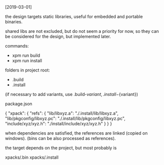 
[2019-03-01]

the design targets static libraries, useful for embedded and portable binaries.

shared libs are not excluded, but do not seem a priority for now, so they can 
be considered for the design, but implemented later.

commands:

- xpm run build
- xpm run install

folders in project root:

- .build
- .install

(if necessary to add variants, use .build-${variant}, .install-${variant})

package.json

{
  "xpack": {
    "refs": {
      "lib/libxyz.a": "./.install/lib/libxyz.a",
      "lib/pkgconfig/libxyz.pc": "./.install/lib/pkgconfig/libxyz.pc",
      "include/xyz/xyz.h": "./install/include/xyz/xyz.h"
    }
  }
}

when dependencies are satisfied, the references are linked (copied on windows).
(bins can be also processed as references).

the target depends on the project, but most probably is 

xpacks/.bin
xpacks/.install

